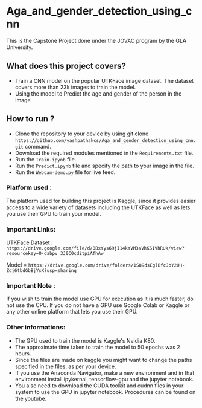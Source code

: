 # Aga_and_gender_detection_using_cnn
 This is the Capstone Project done under the JOVAC program by the GLA University. 

## What does this project covers?

* Train a CNN model on the popular UTKFace image dataset. The dataset covers more than 23k images to train the model.
* Using the model to Predict the age and gender of the person in the image

## How to run ?

* Clone the repository to your device by using git clone ```https://github.com/yashpathakcs/Aga_and_gender_detection_using_cnn.git``` command.
* Download the required modules mentioned in the ``Requirements.txt`` file.
* Run the ``Train.ipynb`` file.
* Run the ``Predict.ipynb`` file and specify the path to your image in the file.
* Run the ``Webcam-demo.py`` file for live feed.

### Platform used :

The platform used for building this project is Kaggle, since it provides easier access to a wide variety of datasets including the UTKFace as well as lets you use their GPU to train your model.

### Important Links:

UTKFace Dataset : ```https://drive.google.com/file/d/0BxYys69jI14kYVM3aVhKS1VhRUk/view?resourcekey=0-dabpv_3J0C0cditpiAfhAw```

Model = ```https://drive.google.com/drive/folders/1S89dsEglBfcJoY2UH-Zdj6tbdGbBjYsX?usp=sharing```

### Important Note :
If you wish to train the model use GPU for execution as it is much faster, do not use the CPU. 
If you do not have a GPU use Google Colab or Kaggle or any other online platform that lets you use their GPU.

### Other informations:
* The GPU used to train the model is Kaggle's Nvidia K80.
* The approximate time taken to train the model to 50 epochs was 2 hours.
* Since the files are made on kaggle you might want to change the paths specified in the files, as per your device.
* If you use the Anaconda Navigator, make a new environment and in that environment install ipykernal, tensorflow-gpu and the jupyter notebook.
* You also need to download the CUDA toolkit and cudnn files in your system to use the GPU in jupyter notebook. Procedures can be found on the youtube.
